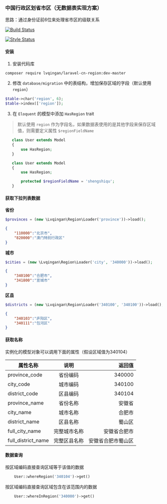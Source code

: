 ### 中国行政区划省市区（无数据表实现方案）

思路：通过身份证前6位来处理省市区的级联关系

[![Build Status](https://api.travis-ci.org/lvqingan/laravel-cn-region.svg?branch=master)](https://travis-ci.org/lvqingan/laravel-cn-region)

[![Style Status](https://github.styleci.io/repos/183974432/shield?style=plastic)](https://github.styleci.io/repos/183974432)

#### 安装

1. 安装代码库

```bash
composer require lvqingan/laravel-cn-region:dev-master
```

2. 修改 `database/migration` 中的表结构，增加保存区域的字段（默认使用`region`）

```php
$table->char('region', 6);
$table->index(['region']);
```

3. 在 `Eloquent` 的模型中添加 `HasRegion` trait

> 默认使用 `region` 作为字段名，如果数据表使用的是其他字段来保存区域值，则需要定义属性 `$regionFieldName`

```php
   class User extends Model
   {
       use HasRegion;
   }
```

```php
   class User extends Model
   {
       use HasRegion;

       protected $regionFieldName = 'shengshiqu';
   }
```

#### 获取下拉列表数据

**省份**

```php
$provinces = (new \Lvqingan\Region\Loader('province'))->load();
```

```json
{
    "110000":"北京市",
    "820000":"澳门特别行政区"
}
```

**城市**

```php
$cities = (new \Lvqingan\Region\Loader('city', '340000'))->load();
```

```json
{
    "340100":"合肥市",
    "341800":"宣城市"
}
```

**区县**

```php
$districts = (new \Lvqingan\Region\Loader('340100', '340100'))->load();
```

```json
{
    "340103":"庐阳区",
    "340111":"包河区"
}
```

#### 获取名称

实例化的模型对象可以调用下面的属性（假设区域值为340104）

| 属性名称   |      说明      |  返回值 |
|----------|:-------------:|------:|
| province_code |  省份编码 | 340000 |
| city_code |    城市编码   |   340100 |
| district_code | 区县编码 |    340104 |
| province_name |  省份名称 | 安徽省 |
| city_name |    城市名称   |   合肥市 |
| district_name | 区县名称 |    蜀山区 |
| full_city_name |    完整城市名称   |   安徽省合肥市 |
| full_district_name | 完整区县名称 |    安徽省合肥市蜀山区 |

#### 数据查询

按区域编码直接查询区域等于该值的数据

```php
    User::whereRegion('340104')->get()
```

按区域编码直接查询区域包含在该范围内的数据

```php
    User::whereInRegion('340000')->get()
```
